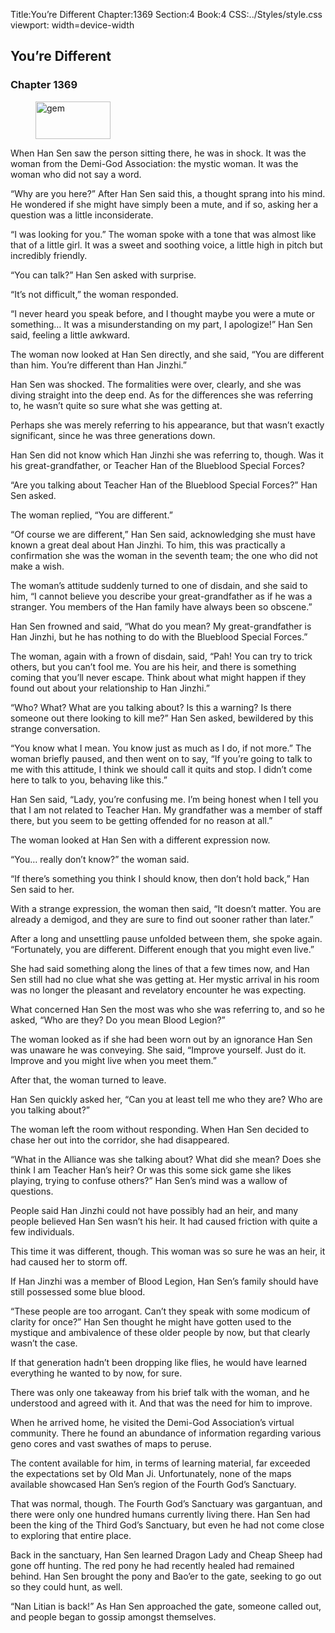 Title:You’re Different 
Chapter:1369 
Section:4 
Book:4 
CSS:../Styles/style.css 
viewport: width=device-width
  
## You’re Different
### Chapter 1369 
<figure>
	<img src="../Images/gem.gif" alt="gem" id="gem" width="120" height="60" />
</figure>
  

  
  When Han Sen saw the person sitting there, he was in shock. It was the woman from the Demi-God Association: the mystic woman. It was the woman who did not say a word.

“Why are you here?” After Han Sen said this, a thought sprang into his mind. He wondered if she might have simply been a mute, and if so, asking her a question was a little inconsiderate.

“I was looking for you.” The woman spoke with a tone that was almost like that of a little girl. It was a sweet and soothing voice, a little high in pitch but incredibly friendly.

“You can talk?” Han Sen asked with surprise.

“It’s not difficult,” the woman responded.

“I never heard you speak before, and I thought maybe you were a mute or something… It was a misunderstanding on my part, I apologize!” Han Sen said, feeling a little awkward.

The woman now looked at Han Sen directly, and she said, “You are different than him. You’re different than Han Jinzhi.”

Han Sen was shocked. The formalities were over, clearly, and she was diving straight into the deep end. As for the differences she was referring to, he wasn’t quite so sure what she was getting at.

Perhaps she was merely referring to his appearance, but that wasn’t exactly significant, since he was three generations down.

Han Sen did not know which Han Jinzhi she was referring to, though. Was it his great-grandfather, or Teacher Han of the Blueblood Special Forces?

“Are you talking about Teacher Han of the Blueblood Special Forces?” Han Sen asked.

The woman replied, “You are different.”

“Of course we are different,” Han Sen said, acknowledging she must have known a great deal about Han Jinzhi. To him, this was practically a confirmation she was the woman in the seventh team; the one who did not make a wish.

The woman’s attitude suddenly turned to one of disdain, and she said to him, “I cannot believe you describe your great-grandfather as if he was a stranger. You members of the Han family have always been so obscene.”

Han Sen frowned and said, “What do you mean? My great-grandfather is Han Jinzhi, but he has nothing to do with the Blueblood Special Forces.”

The woman, again with a frown of disdain, said, “Pah! You can try to trick others, but you can’t fool me. You are his heir, and there is something coming that you’ll never escape. Think about what might happen if they found out about your relationship to Han Jinzhi.”

“Who? What? What are you talking about? Is this a warning? Is there someone out there looking to kill me?” Han Sen asked, bewildered by this strange conversation.

“You know what I mean. You know just as much as I do, if not more.” The woman briefly paused, and then went on to say, “If you’re going to talk to me with this attitude, I think we should call it quits and stop. I didn’t come here to talk to you, behaving like this.”

Han Sen said, “Lady, you’re confusing me. I’m being honest when I tell you that I am not related to Teacher Han. My grandfather was a member of staff there, but you seem to be getting offended for no reason at all.”

The woman looked at Han Sen with a different expression now.

“You… really don’t know?” the woman said.

“If there’s something you think I should know, then don’t hold back,” Han Sen said to her.

With a strange expression, the woman then said, “It doesn’t matter. You are already a demigod, and they are sure to find out sooner rather than later.”

After a long and unsettling pause unfolded between them, she spoke again. “Fortunately, you are different. Different enough that you might even live.”

She had said something along the lines of that a few times now, and Han Sen still had no clue what she was getting at. Her mystic arrival in his room was no longer the pleasant and revelatory encounter he was expecting.

What concerned Han Sen the most was who she was referring to, and so he asked, “Who are they? Do you mean Blood Legion?”

The woman looked as if she had been worn out by an ignorance Han Sen was unaware he was conveying. She said, “Improve yourself. Just do it. Improve and you might live when you meet them.”

After that, the woman turned to leave.

Han Sen quickly asked her, “Can you at least tell me who they are? Who are you talking about?”

The woman left the room without responding. When Han Sen decided to chase her out into the corridor, she had disappeared.

“What in the Alliance was she talking about? What did she mean? Does she think I am Teacher Han’s heir? Or was this some sick game she likes playing, trying to confuse others?” Han Sen’s mind was a wallow of questions.

People said Han Jinzhi could not have possibly had an heir, and many people believed Han Sen wasn’t his heir. It had caused friction with quite a few individuals.

This time it was different, though. This woman was so sure he was an heir, it had caused her to storm off.

If Han Jinzhi was a member of Blood Legion, Han Sen’s family should have still possessed some blue blood.

“These people are too arrogant. Can’t they speak with some modicum of clarity for once?” Han Sen thought he might have gotten used to the mystique and ambivalence of these older people by now, but that clearly wasn’t the case.

If that generation hadn’t been dropping like flies, he would have learned everything he wanted to by now, for sure.

There was only one takeaway from his brief talk with the woman, and he understood and agreed with it. And that was the need for him to improve.

When he arrived home, he visited the Demi-God Association’s virtual community. There he found an abundance of information regarding various geno cores and vast swathes of maps to peruse.

The content available for him, in terms of learning material, far exceeded the expectations set by Old Man Ji. Unfortunately, none of the maps available showcased Han Sen’s region of the Fourth God’s Sanctuary.

That was normal, though. The Fourth God’s Sanctuary was gargantuan, and there were only one hundred humans currently living there. Han Sen had been the king of the Third God’s Sanctuary, but even he had not come close to exploring that entire place.

Back in the sanctuary, Han Sen learned Dragon Lady and Cheap Sheep had gone off hunting. The red pony he had recently healed had remained behind. Han Sen brought the pony and Bao’er to the gate, seeking to go out so they could hunt, as well.

“Nan Litian is back!” As Han Sen approached the gate, someone called out, and people began to gossip amongst themselves.
